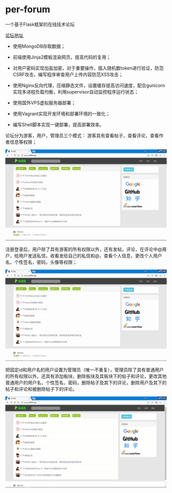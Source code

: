 # per-forum
一个基于Flask框架的在线技术论坛

[论坛地址](http://45.76.214.245/)

- 使用MongoDB存取数据；

- 前端使用Jinja2模板渲染网页，提高代码的复用；

- 对用户密码实现加盐加密，对于重要操作，插入随机数token进行验证，防范CSRF攻击，编写程序审查用户上传内容防范XSS攻击；

- 使用Nginx反向代理，压缩静态文件，设置缓存提高访问速度，配合gunicorn实现多进程负载均衡，利用supervisor自动监控程序运行状态；

- 使用国外VPS虚拟服务器部署；

- 使用Vagrant实现开发环境和部署环境的一致化；

- 编写Shell脚本实现一键部署，提高部署效率。

论坛分为游客，用户，管理员三个模式：
游客具有查看帖子，查看评论，查看作者信息等权限；

![image](https://github.com/QAQAL/per-forum/blob/master/demo/visit.gif)

注册登录后，用户除了具有游客的所有权限以外，还有发帖，评论，在评论中@用户，给用户发送私信，收看发给自己的私信和@，查看个人信息，更改个人用户名，个性签名，密码，头像等权限；

![image](https://github.com/QAQAL/per-forum/blob/master/demo/user.gif)

把固定id和用户名的用户设置为管理员（唯一不重复），管理员除了具有普通用户的所有权限以外，还具有添加板块，删除板块及其板块下的帖子和评论，更改其他普通用户的用户名，个性签名，密码，删除帖子及其下的评论，删除用户及其下的帖子和评论和被删除帖子下的评论。

![image](https://github.com/QAQAL/per-forum/blob/master/demo/admin.gif)
